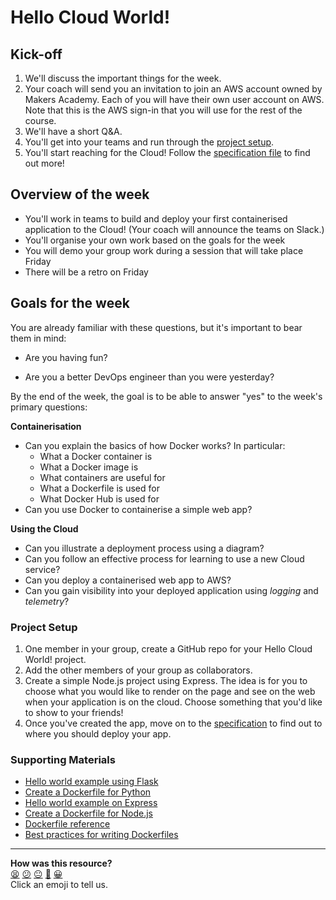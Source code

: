 # Hello Cloud World!

## Kick-off

1. We'll discuss the important things for the week.
2. Your coach will send you an invitation to join an AWS account owned by Makers Academy. Each of you will have their own user account on AWS. Note that this is the AWS sign-in that you will use for the rest of the course.
3. We'll have a short Q&A.
4. You'll get into your teams and run through the [project setup](#project-setup).
5. You'll start reaching for the Cloud! Follow the [specification file](https://github.com/makersacademy/devops-course/blob/main/hello-cloud-world/specification.md) to find out more!

## Overview of the week
- You'll work in teams to build and deploy your first containerised application to the Cloud! (Your coach will announce the teams on Slack.)
- You'll organise your own work based on the goals for the week
- You will demo your group work during a session that will take place Friday
- There will be a retro on Friday

## Goals for the week

You are already familiar with these questions, but it's important to bear them in mind:

* Are you having fun?

* Are you a better DevOps engineer than you were yesterday?

By the end of the week, the goal is to be able to answer "yes" to the week's primary questions:

**Containerisation**
* Can you explain the basics of how Docker works? In particular:
    * What a Docker container is
    * What a Docker image is
    * What containers are useful for
    * What a Dockerfile is used for
    * What Docker Hub is used for
* Can you use Docker to containerise a simple web app?

**Using the Cloud**
* Can you illustrate a deployment process using a diagram?
* Can you follow an effective process for learning to use a new Cloud service?
* Can you deploy a containerised web app to AWS?
* Can you gain visibility into your deployed application using *logging* and *telemetry*?

### Project Setup

1. One member in your group, create a GitHub repo for your Hello Cloud World! project.
2. Add the other members of your group as collaborators.
3. Create a simple Node.js project using Express. The idea is for you to choose what you would like to render on the page and see on the web when your application is on the cloud. Choose something that you'd like to show to your friends!
4. Once you've created the app, move on to the [specification](specification.md) to find out to where you should deploy your app.

### Supporting Materials

- [Hello world example using Flask](https://flask.palletsprojects.com/en/2.0.x/quickstart/)
- [Create a Dockerfile for Python](https://docs.docker.com/language/python/build-images/)
- [Hello world example on Express](https://expressjs.com/en/starter/hello-world.html)
- [Create a Dockerfile for Node.js](https://docs.docker.com/get-started/nodejs/build-images/)
- [Dockerfile reference](https://docs.docker.com/engine/reference/builder/)
- [Best practices for writing Dockerfiles](https://docs.docker.com/develop/develop-images/dockerfile_best-practices/)

<!-- BEGIN GENERATED SECTION DO NOT EDIT -->

---

**How was this resource?**  
[😫](https://airtable.com/shrUJ3t7KLMqVRFKR?prefill_Repository=devops-course&prefill_File=hello-cloud-world/README.md&prefill_Sentiment=😫) [😕](https://airtable.com/shrUJ3t7KLMqVRFKR?prefill_Repository=devops-course&prefill_File=hello-cloud-world/README.md&prefill_Sentiment=😕) [😐](https://airtable.com/shrUJ3t7KLMqVRFKR?prefill_Repository=devops-course&prefill_File=hello-cloud-world/README.md&prefill_Sentiment=😐) [🙂](https://airtable.com/shrUJ3t7KLMqVRFKR?prefill_Repository=devops-course&prefill_File=hello-cloud-world/README.md&prefill_Sentiment=🙂) [😀](https://airtable.com/shrUJ3t7KLMqVRFKR?prefill_Repository=devops-course&prefill_File=hello-cloud-world/README.md&prefill_Sentiment=😀)  
Click an emoji to tell us.

<!-- END GENERATED SECTION DO NOT EDIT -->
